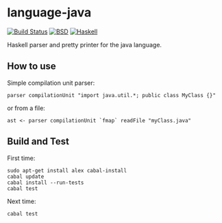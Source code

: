 language-java 
=============

[![Build Status](https://travis-ci.org/vincenthz/language-java.png?branch=master)](https://travis-ci.org/vincenthz/language-java)
[![BSD](http://b.repl.ca/v1/license-BSD-blue.png)](http://en.wikipedia.org/wiki/BSD_licenses)
[![Haskell](http://b.repl.ca/v1/language-haskell-lightgrey.png)](http://haskell.org)

Haskell parser and pretty printer for the java language.


How to use
----------

Simple compilation unit parser:

    parser compilationUnit "import java.util.*; public class MyClass {}"

or from a file:

    ast <- parser compilationUnit `fmap` readFile "myClass.java"


Build and Test
--------------

First time:

    sudo apt-get install alex cabal-install
    cabal update
    cabal install --run-tests
    cabal test

Next time:

    cabal test
